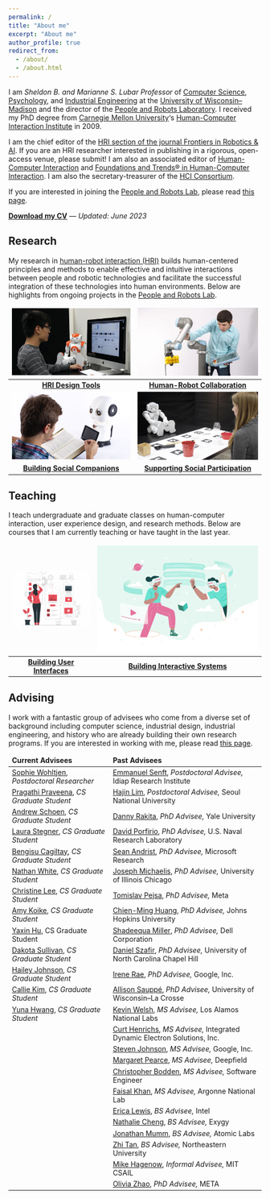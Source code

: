 ```yaml
---
permalink: /
title: "About me"
excerpt: "About me"
author_profile: true
redirect_from: 
  - /about/
  - /about.html
---
```


I am *Sheldon B. and Marianne S. Lubar Professor* of [Computer Science](http://cs.wisc.edu/), [Psychology](http://psych.wisc.edu/), and [Industrial Engineering](http://www.engr.wisc.edu/isye.html) at the [University of Wisconsin–Madison](http://wisc.edu/) and the director of the [People and Robots Laboratory](http://peopleandrobots.wisc.edu/). I received my PhD degree from [Carnegie Mellon University](http://cmu.edu/)‘s [Human-Computer Interaction Institute](http://hcii.cs.cmu.edu/) in 2009.

I am the chief editor of the [HRI section of the journal Frontiers in Robotics & AI](https://www.frontiersin.org/journals/robotics-and-ai/sections/human-robot-interaction#). If you are an HRI researcher interested in publishing in a rigorous, open-access venue, please submit! I am also an associated editor of [Human-Computer Interaction](https://www.tandfonline.com/toc/hhci20/current) and [Foundations and Trends® in Human-Computer Interaction](https://www.nowpublishers.com/HCI). I am also the secretary-treasurer of the [HCI Consortium](http://hcic.org/).

If you are interested in joining the [People and Robots Lab](http://peopleandrobots.wisc.edu), please read [this page](/joining).

<strong><a href="https://drive.google.com/file/d/14DQfHyx-LFM83_qJ8XGoLvqp7Vxo3rRX/view?usp=share_link" target="_blank">Download my CV</a></strong> — _Updated: June 2023_

## Research

My research in [human-robot interaction (HRI)](https://en.wikipedia.org/wiki/Human–robot_interaction) builds human-centered principles and methods to enable effective and intuitive interactions between people and robotic technologies and facilitate the successful integration of these technologies into human environments. Below are highlights from ongoing projects in the [People and Robots Lab](http://peopleandrobots.wisc.edu/).

<style>
table, td, th, tr {
   border: none;
}
thead {
   background-color: rgba(0, 0, 0, 0.0);
   border-bottom: 0px;
}
tr.border-bottom {
   border-bottom: 0px;
}
</style>

| [![](../images/Programming.png)](/portfolio/portfolio-1) | [![](../images/20180824_Robotics_112-980x608.jpg)](/portfolio/portfolio-2) |
| :-: | :-: |
| **[HRI Design Tools](/portfolio/portfolio-1)** | **[Human-Robot Collaboration](/portfolio/portfolio-2)** | 
| [![](../images/Educational-Robots.png)](/portfolio/portfolio-3) | [![](../images/TBI-Research.jpg)](/portfolio/portfolio-4) |
| **[Building Social Companions](/portfolio/portfolio-3)** | **[Supporting Social Participation](/portfolio/portfolio-4)** |

## Teaching

I teach undergraduate and graduate classes on human-computer interaction, user experience design, and research methods. Below are courses that I am currently teaching or have taught in the last year.

| [![](../images/ux-01-400x284.png)](/teaching/teaching-1) | [![](../images/6543438.jpg)](/teaching/teaching-3) |
| :-: | :-: |
| **[Building User Interfaces](/teaching/teaching-1)** | **[Building Interactive Systems](/teaching/teaching-3)** |

## Advising

I work with a fantastic group of advisees who come from a diverse set of background including computer science, industrial design, industrial engineering, and history who are already building their own research programs. If you are interested in working with me, please read [this page](/joining/).

| Current Advisees  | Past Advisees |
| :------------- | :------------- |
| [Sophie Wohltjen](https://www.linkedin.com/in/sophie-wohltjen-9b12b351), *Postdoctoral Researcher* | [Emmanuel Senft](https://emmanuel-senft.github.io/), *Postdoctoral Advisee,* Idiap Research Institute |
| [Pragathi Praveena](https://www.linkedin.com/in/pragathip/), *CS Graduate Student* | [Hajin Lim](https://www.hajinlim.com), *Postdoctoral Advisee,* Seoul National University |
| [Andrew Schoen](https://andrewjschoen.github.io/), *CS Graduate Student* | [Danny Rakita](https://uwnarratives.wisc.edu/bio/daniel-rakita/), *PhD Advisee,* Yale University |
| [Laura Stegner](http://laurastegner.com/), *CS Graduate Student* | [David Porfirio](http://pages.cs.wisc.edu/~dporfirio/), *PhD Advisee,* U.S. Naval Research Laboratory |
| [Bengisu Cagiltay](https://www.linkedin.com/in/bengisucagiltay/), *CS Graduate Student* | [Sean Andrist](https://seanandrist.com), *PhD Advisee,* Microsoft Research |
| [Nathan White](https://www.researchgate.net/profile/Nathan-White-18), *CS Graduate Student* | [Joseph Michaelis](https://lsri.uic.edu/profiles/michaelis-joseph/), *PhD Advisee,* University of Illinois Chicago |
| [Christine Lee](https://scholar.google.co.kr/citations?user=-K0MmdoAAAAJ&hl=en), *CS Graduate Student* | [Tomislav Pejsa](http://pages.cs.wisc.edu/~tpejsa/), *PhD Advisee,* Meta |
| [Amy Koike](https://amykoike.notion.site/Amy-Koike-s-Portfolio-25f2b3e0429e498183aa739b193fda01), *CS Graduate Student* | [Chien-Ming Huang](https://www.cs.jhu.edu/~cmhuang/), *PhD Advisee,* Johns Hopkins University |
| [Yaxin Hu](http://www.edayaxin.com/about), CS Graduate Student | [Shadeequa Miller](https://www.linkedin.com/in/s-dee-miller-58240710), *PhD Advisee,* Dell Corporation |
| [Dakota Sullivan](https://peopleandrobots.wisc.edu/staff/sullivan-dakota/), *CS Graduate Student* | [Daniel Szafir](https://cs.unc.edu/person/daniel-szafir/), *PhD Advisee,* University of North Carolina Chapel Hill |
| [Hailey Johnson](https://www.linkedin.com/in/hailey-lynn-johnson), *CS Graduate Student* | [Irene Rae](http://rene.chargingwombat.com/), *PhD Advisee,* Google, Inc. |
| [Callie Kim](https://callie-kim.com/), *CS Graduate Student* | [Allison Sauppé](https://cs.uwlax.edu/~asauppe/), *PhD Advisee,* University of Wisconsin–La Crosse |
| [Yuna Hwang](https://www.linkedin.com/in/yuna-hwang-35b6b4234?trk=public_profile_samename-profile), *CS Graduate Student* | [Kevin Welsh](https://www.linkedin.com/in/kevin-welsh-668140bb), *MS Advisee,* Los Alamos National Labs |
|  | [Curt Henrichs](https://robotics.wisc.edu/staff/henrichs-curt/), *MS Advisee,* Integrated Dynamic Electron Solutions, Inc. |
|  | [Steven Johnson](http://pages.cs.wisc.edu/~sjj/), *MS Advisee,* Google, Inc. |
|  | [Margaret Pearce](https://www.linkedin.com/in/margaretpearce), *MS Advisee,* Deepfield |
|                                                              | [Christopher Bodden](https://uwnarratives.wisc.edu/bio/christopher-bodden/), *MS Advisee,* Software Engineer |
|                                                              | [Faisal Khan](https://uwnarratives.wisc.edu/bio/christopher-bodden/), *MS Advisee,* Argonne National Lab |
|                                                              | [Erica Lewis](http://ericaslewis.com/), *BS Advisee,* Intel  |
|                                                              | [Nathalie Cheng](http://www.linkedin.com/in/nathaliecheng), *BS Advisee,* Exygy |
|                                                              | [Jonathan Mumm](http://www.linkedin.com/in/jonathanrmumm), *BS Advisee,* Atomic Labs |
| | [Zhi Tan](http://xiangzhitan.com/), *BS Advisee,* Northeastern University |
| | [Mike Hagenow](https://www.hageneaux.com/), *Informal Advisee,* MIT CSAIL |
| | [Olivia Zhao](https://www.olivia-zhao.com/), *PhD Advisee,* META |

